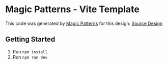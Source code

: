 # Magic Patterns - Vite Template

This code was generated by [Magic Patterns](https://magicpatterns.com) for this design: [Source Design](https://www.magicpatterns.com/c/8gxfng2j6mrp3ygwahbzgk)

## Getting Started

1. Run `npm install`
2. Run `npm run dev`
